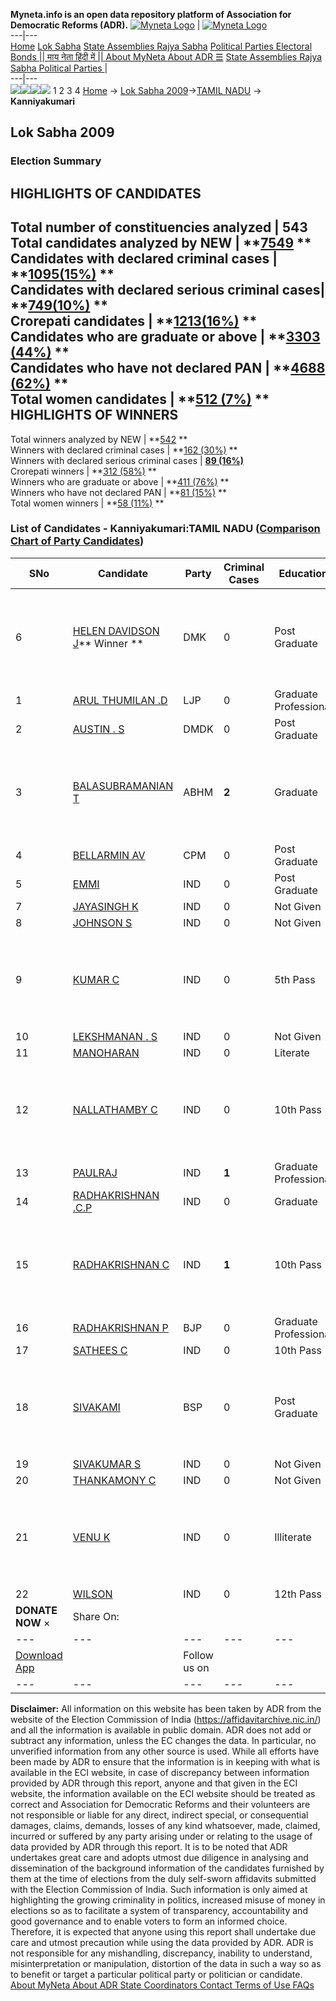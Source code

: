 **Myneta.info is an open data repository platform of Association for Democratic Reforms (ADR).**
[![Myneta Logo](https://www.myneta.info/lib/img/myneta-logo.png)](https://www.myneta.info/) | [![Myneta Logo](https://www.myneta.info/lib/img/adr-logo.png)](https://adrindia.org)  
---|---  
[Home](https://www.myneta.info/) [Lok Sabha](https://www.myneta.info/#ls "Lok Sabha") [ State Assemblies ](https://www.myneta.info/#sa "State Assemblies") [Rajya Sabha](https://www.myneta.info/#rs "Rajya Sabha") [Political Parties ](https://www.myneta.info/party "Political Parties") [ Electoral Bonds ](https://www.myneta.info/electoral_bonds "Electoral Bonds") [ || माय नेता हिंदी में || ](https://translate.google.co.in/translate?prev=hp&hl=en&js=y&u=www.myneta.info&sl=en&tl=hi&history_state0=) [ About MyNeta ](https://adrindia.org/content/about-myneta) [ About ADR ](https://adrindia.org/about-adr/who-we-are) [☰](javascript:void\(0\))
[ State Assemblies ](https://www.myneta.info/#sa "State Assemblies") [ Rajya Sabha ](https://www.myneta.info/#rs "Rajya Sabha") [ Political Parties ](https://www.myneta.info/party "Political Parties")
|   
---|---  
![](https://www.myneta.info/lib/img/banner/banner-1.png)![](https://www.myneta.info/lib/img/banner/banner-2.png)![](https://www.myneta.info/lib/img/banner/banner-3.png)![](https://www.myneta.info/lib/img/banner/banner-4.png)
1  2  3  4 
[Home](https://www.myneta.info/) → [Lok Sabha 2009](https://www.myneta.info/ls2009/)→[TAMIL NADU](https://www.myneta.info/ls2009/index.php?action=show_constituencies&state_id=22) → **Kanniyakumari**
### 
## Lok Sabha 2009
###  Election Summary 
HIGHLIGHTS OF CANDIDATES  
---  
Total number of constituencies analyzed |  543   
Total candidates analyzed by NEW | **[7549](https://www.myneta.info/ls2009/index.php?action=summary&subAction=candidates_analyzed&sort=candidate#summary) **  
Candidates with declared criminal cases | **[1095(15%)](https://www.myneta.info/ls2009/index.php?action=summary&subAction=crime&sort=candidate#summary) **  
Candidates with declared serious criminal cases| **[749(10%)](https://www.myneta.info/ls2009/index.php?action=summary&subAction=serious_crime&sort=candidate#summary) **  
Crorepati candidates | **[1213(16%)](https://www.myneta.info/ls2009/index.php?action=summary&subAction=crorepati&sort=candidate#summary) **  
Candidates who are graduate or above | **[3303 (44%)](https://www.myneta.info/ls2009/index.php?action=summary&subAction=education&sort=candidate#summary) **  
Candidates who have not declared PAN | **[4688 (62%)](https://www.myneta.info/ls2009/index.php?action=summary&subAction=without_pan&sort=candidate#summary) **  
Total women candidates | **[512 (7%)](https://www.myneta.info/ls2009/index.php?action=summary&subAction=women_candidate&sort=candidate#summary) **  
HIGHLIGHTS OF WINNERS  
---  
Total winners analyzed by NEW | **[542](https://www.myneta.info/ls2009/index.php?action=summary&subAction=winner_analyzed&sort=candidate#summary) **  
Winners with declared criminal cases | **[162 (30%)](https://www.myneta.info/ls2009/index.php?action=summary&subAction=winner_crime&sort=candidate#summary) **  
Winners with declared serious criminal cases | **[89 (16%)](https://www.myneta.info/ls2009/index.php?action=summary&subAction=winner_serious_crime&sort=candidate#summary)**  
Crorepati winners | **[312 (58%)](https://www.myneta.info/ls2009/index.php?action=summary&subAction=winner_crorepati&sort=candidate#summary) **  
Winners who are graduate or above | **[411 (76%)](https://www.myneta.info/ls2009/index.php?action=summary&subAction=winner_education&sort=candidate#summary) **  
Winners who have not declared PAN | **[81 (15%)](https://www.myneta.info/ls2009/index.php?action=summary&subAction=winner_without_pan&sort=candidate#summary) **  
Total women winners | **[58 (11%)](https://www.myneta.info/ls2009/index.php?action=summary&subAction=winner_women&sort=candidate#summary) **  
### List of Candidates - Kanniyakumari:TAMIL NADU ([Comparison Chart of Party Candidates](https://www.myneta.info/ls2009/comparisonchart.php?constituency_id=511))
SNo | Candidate| Party| Criminal Cases| Education| Age| Total Assets| Liabilities  
---|---|---|---|---|---|---|---  
6  | [HELEN DAVIDSON J](https://www.myneta.info/ls2009/candidate.php?candidate_id=8617)** Winner ** | DMK | 0 | Post Graduate| 37 | ![](https://myneta.info/image_v2.php?myneta_folder=ls2009&candidate_id=8617&col=ta) | ![](https://myneta.info/image_v2.php?myneta_folder=ls2009&candidate_id=8617&col=lia)  
1  | [ARUL THUMILAN .D](https://www.myneta.info/ls2009/candidate.php?candidate_id=8618) | LJP | 0 | Graduate Professional| 31 | Rs 3,75,000 ~ 3 Lacs+ | Rs 0 ~   
2  | [AUSTIN . S](https://www.myneta.info/ls2009/candidate.php?candidate_id=8619) | DMDK | 0 | Post Graduate| 50 | Rs 51,14,171 ~ 51 Lacs+ | Rs 1,85,800 ~ 1 Lacs+  
3  | [BALASUBRAMANIAN T](https://www.myneta.info/ls2009/candidate.php?candidate_id=8620) | ABHM | **2** | Graduate| 42 | ![](https://myneta.info/image_v2.php?myneta_folder=ls2009&candidate_id=8620&col=ta) | ![](https://myneta.info/image_v2.php?myneta_folder=ls2009&candidate_id=8620&col=lia)  
4  | [BELLARMIN AV](https://www.myneta.info/ls2009/candidate.php?candidate_id=8616) | CPM | 0 | Post Graduate| 55 | Rs 42,09,424 ~ 42 Lacs+ | Rs 3,01,107 ~ 3 Lacs+  
5  | [EMMI](https://www.myneta.info/ls2009/candidate.php?candidate_id=8622) | IND | 0 | Post Graduate| 28 | Rs 96,028 ~ 96 Thou+ | Rs 0 ~   
7  | [JAYASINGH K](https://www.myneta.info/ls2009/candidate.php?candidate_id=8635) | IND | 0 | Not Given| 38 | Rs 4,10,000 ~ 4 Lacs+ | Rs 1,50,000 ~ 1 Lacs+  
8  | [JOHNSON S](https://www.myneta.info/ls2009/candidate.php?candidate_id=8634) | IND | 0 | Not Given| 45 | Rs 2,73,250 ~ 2 Lacs+ | Rs 4,500 ~ 4 Thou+  
9  | [KUMAR C](https://www.myneta.info/ls2009/candidate.php?candidate_id=8623) | IND | 0 | 5th Pass| 40 | ![](https://myneta.info/image_v2.php?myneta_folder=ls2009&candidate_id=8623&col=ta) | ![](https://myneta.info/image_v2.php?myneta_folder=ls2009&candidate_id=8623&col=lia)  
10  | [LEKSHMANAN . S](https://www.myneta.info/ls2009/candidate.php?candidate_id=8631) | IND | 0 | Not Given| 42 | Rs 1,63,000 ~ 1 Lacs+ | Rs 0 ~   
11  | [MANOHARAN](https://www.myneta.info/ls2009/candidate.php?candidate_id=8629) | IND | 0 | Literate| 31 | Rs 10,000 ~ 10 Thou+ | Rs 0 ~   
12  | [NALLATHAMBY C](https://www.myneta.info/ls2009/candidate.php?candidate_id=8627) | IND | 0 | 10th Pass| 61 | ![](https://myneta.info/image_v2.php?myneta_folder=ls2009&candidate_id=8627&col=ta) | ![](https://myneta.info/image_v2.php?myneta_folder=ls2009&candidate_id=8627&col=lia)  
13  | [PAULRAJ](https://www.myneta.info/ls2009/candidate.php?candidate_id=8628) | IND | **1** | Graduate Professional| 44 | Nil | Rs 2,182 ~ 2 Thou+  
14  | [RADHAKRISHNAN .C.P](https://www.myneta.info/ls2009/candidate.php?candidate_id=8621) | IND | 0 | Graduate| 58 | Rs 2,79,500 ~ 2 Lacs+ | Rs 0 ~   
15  | [RADHAKRISHNAN C](https://www.myneta.info/ls2009/candidate.php?candidate_id=8630) | IND | **1** | 10th Pass| 39 | ![](https://myneta.info/image_v2.php?myneta_folder=ls2009&candidate_id=8630&col=ta) | ![](https://myneta.info/image_v2.php?myneta_folder=ls2009&candidate_id=8630&col=lia)  
16  | [RADHAKRISHNAN P](https://www.myneta.info/ls2009/candidate.php?candidate_id=8614) | BJP | 0 | Graduate Professional| 55 | Rs 2,67,45,496 ~ 2 Crore+ | Rs 0 ~   
17  | [SATHEES C](https://www.myneta.info/ls2009/candidate.php?candidate_id=8624) | IND | 0 | 10th Pass| 25 | Rs 10,000 ~ 10 Thou+ | Rs 0 ~   
18  | [SIVAKAMI](https://www.myneta.info/ls2009/candidate.php?candidate_id=8615) | BSP | 0 | Post Graduate| 53 | ![](https://myneta.info/image_v2.php?myneta_folder=ls2009&candidate_id=8615&col=ta) | ![](https://myneta.info/image_v2.php?myneta_folder=ls2009&candidate_id=8615&col=lia)  
19  | [SIVAKUMAR S](https://www.myneta.info/ls2009/candidate.php?candidate_id=8625) | IND | 0 | Not Given| 38 | Rs 4,00,000 ~ 4 Lacs+ | Rs 0 ~   
20  | [THANKAMONY C](https://www.myneta.info/ls2009/candidate.php?candidate_id=8626) | IND | 0 | Not Given| 49 | Rs 29,00,000 ~ 29 Lacs+ | Rs 5,50,000 ~ 5 Lacs+  
21  | [VENU K](https://www.myneta.info/ls2009/candidate.php?candidate_id=8633) | IND | 0 | Illiterate| 41 | ![](https://myneta.info/image_v2.php?myneta_folder=ls2009&candidate_id=8633&col=ta) | ![](https://myneta.info/image_v2.php?myneta_folder=ls2009&candidate_id=8633&col=lia)  
22  | [WILSON](https://www.myneta.info/ls2009/candidate.php?candidate_id=8632) | IND | 0 | 12th Pass| 45 | Nil | Rs 0 ~   
|  **DONATE NOW** × |  Share On:  | [](https://api.whatsapp.com/send?text=https%3A%2F%2Fmyneta.info%2Fpunjab2022%2Findex.php%3Faction%3Dshow_constituencies%26state_id%3D19) | [](https://www.facebook.com/sharer/sharer.php?u=https%3A%2F%2Fmyneta.info%2Fpunjab2022%2Findex.php%3Faction%3Dshow_constituencies%26state_id%3D19) | [](https://twitter.com/share?url=https%3A%2F%2Fmyneta.info%2Fpunjab2022%2Findex.php%3Faction%3Dshow_constituencies%26state_id%3D19)  
---|---|---|---|---  
| [ Download App ](https://play.google.com/store/apps/details?id=com.webrosoft.myneta1&pcampaignid=pcampaignidMKT-Other-global-all-co-prtnr-py-PartBadge-Mar2515-1) | [](https://play.google.com/store/apps/details?id=com.webrosoft.myneta1&pcampaignid=pcampaignidMKT-Other-global-all-co-prtnr-py-PartBadge-Mar2515-1) |  Follow us on  | [](https://www.facebook.com/adrindia.org/) | [](https://twitter.com/adrspeaks) | [](https://groups.google.com/g/national-election-watch?hl=en&pli=1) | [](https://www.instagram.com/adrspeaks/) | [](https://www.youtube.com/user/adrspeaks) | [](https://sharechat.com/profile/adrspeaks)  
---|---|---|---|---|---|---|---|---  
**Disclaimer:** All information on this website has been taken by ADR from the website of the Election Commission of India (https://affidavitarchive.nic.in/) and all the information is available in public domain. ADR does not add or subtract any information, unless the EC changes the data. In particular, no unverified information from any other source is used. While all efforts have been made by ADR to ensure that the information is in keeping with what is available in the ECI website, in case of discrepancy between information provided by ADR through this report, anyone and that given in the ECI website, the information available on the ECI website should be treated as correct and Association for Democratic Reforms and their volunteers are not responsible or liable for any direct, indirect special, or consequential damages, claims, demands, losses of any kind whatsoever, made, claimed, incurred or suffered by any party arising under or relating to the usage of data provided by ADR through this report. It is to be noted that ADR undertakes great care and adopts utmost due diligence in analysing and dissemination of the background information of the candidates furnished by them at the time of elections from the duly self-sworn affidavits submitted with the Election Commission of India. Such information is only aimed at highlighting the growing criminality in politics, increased misuse of money in elections so as to facilitate a system of transparency, accountability and good governance and to enable voters to form an informed choice. Therefore, it is expected that anyone using this report shall undertake due care and utmost precaution while using the data provided by ADR. ADR is not responsible for any mishandling, discrepancy, inability to understand, misinterpretation or manipulation, distortion of the data in such a way so as to benefit or target a particular political party or politician or candidate. 
[ About MyNeta ](https://adrindia.org/content/about-myneta) [ About ADR ](https://adrindia.org/about-adr/who-we-are) [ State Coordinators ](https://adrindia.org/about-adr/state-coordinators) [ Contact ](https://adrindia.org/contact-us) [ Terms of Use ](https://adrindia.org/content/adr-terms-use) [ FAQs ](https://adrindia.org/content/faqs)
